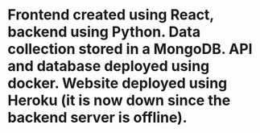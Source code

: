 # Frontend created using React, backend using Python. Data collection stored in a MongoDB. API and database deployed using docker. Website deployed using Heroku (it is now down since the backend server is offline).
